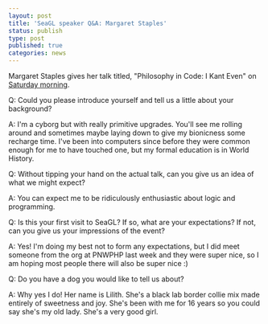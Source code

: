 ```yaml
---
layout: post
title: 'SeaGL speaker Q&A: Margaret Staples'
status: publish
type: post
published: true
categories: news
---
```



Margaret Staples gives her talk titled, "Philosophy in Code: I Kant Even" on [Saturday morning](https://osem.seagl.org/conferences/seagl2017/program/proposals/321).

Q: Could you please introduce yourself and tell us a little about your background?
 
A: I'm a cyborg but with really primitive upgrades.  You'll see me rolling around and sometimes maybe laying down to give my bionicness some recharge time.  I've been into computers since before they were common enough for me to have touched one, but my formal education is in World History.

Q: Without tipping your hand on the actual talk, can you give us an idea of what we might expect?
 
A: You can expect me to be ridiculously enthusiastic about logic and programming.
 
Q: Is this your first visit to SeaGL? If so, what are your expectations? If not, can you give us your impressions of the event?
 
A: Yes! I'm doing my best not to form any expectations, but I did meet someone from the org at PNWPHP last week and they were super nice, so I am hoping most people there will also be super nice :)

Q: Do you have a dog you would like to tell us about? 

A: Why yes I do! Her name is Lilith. She's a black lab border collie mix made entirely of sweetness and joy.  She's been with me for 16 years so you could say she's my old lady. She's a very good girl.


